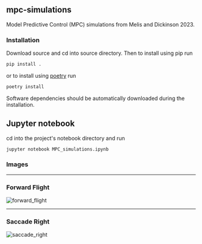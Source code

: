 ## mpc-simulations

Model Predictive Control (MPC) simulations from Melis and Dickinson 2023.


### Installation
Download source and cd into source directory. Then to install using pip run 

```bash
pip install .
```

or to install using [poetry](https://python-poetry.org/) run

```bash
poetry install
```

Software dependencies should be automatically downloaded during the
installation. 

## Jupyter notebook 

cd into the project's notebook directory and run 

```bash
jupyter notebook MPC_simulations.ipynb
```

### Images

---

### Forward Flight
![forward_flight](images/forward_flight.gif)

--- 

### Saccade Right
![saccade_right](images/saccade_right.gif)
